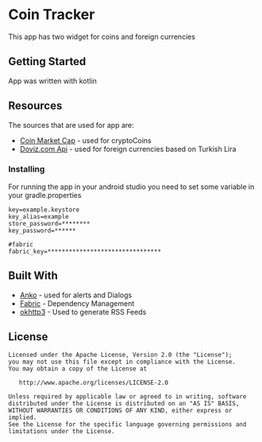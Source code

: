 # Coin Tracker

This app has two widget for coins and foreign currencies

## Getting Started

App was written with kotlin

## Resources

The sources that are used for app are:

* [Coin Market Cap](https://api.coinmarketcap.com/v1/) - used for cryptoCoins
* [Doviz.com Api](https://www.doviz.com/api/v1/) - used for foreign currencies based on Turkish Lira

### Installing

For running the app in your android studio you need to set some variable in your gradle.properties


```
key=example.keystore
key_alias=example
store_password=********
key_password=******

#fabric
fabric_key=********************************
```


## Built With

* [Anko](https://github.com/Kotlin/anko) - used for alerts and Dialogs
* [Fabric](https://fabric.io/) - Dependency Management
* [okhttp3](https://github.com/square/okhttp) - Used to generate RSS Feeds


## License

```
Licensed under the Apache License, Version 2.0 (the "License");
you may not use this file except in compliance with the License.
You may obtain a copy of the License at

   http://www.apache.org/licenses/LICENSE-2.0

Unless required by applicable law or agreed to in writing, software
distributed under the License is distributed on an "AS IS" BASIS,
WITHOUT WARRANTIES OR CONDITIONS OF ANY KIND, either express or implied.
See the License for the specific language governing permissions and
limitations under the License.
```
